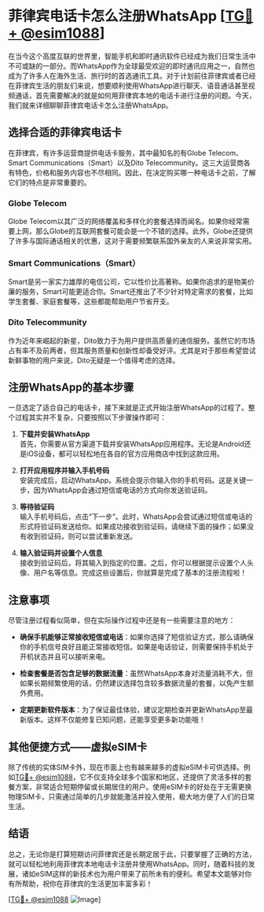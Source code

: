 # 菲律宾电话卡怎么注册WhatsApp [[TG💪+ @esim1088](https://t.me/s/esim1088)]

在当今这个高度互联的世界里，智能手机和即时通讯软件已经成为我们日常生活中不可或缺的一部分。而WhatsApp作为全球最受欢迎的即时通讯应用之一，自然也成为了许多人在海外生活、旅行时的首选通讯工具。对于计划前往菲律宾或者已经在菲律宾生活的朋友们来说，想要顺利使用WhatsApp进行聊天、语音通话甚至视频通话，首先需要解决的就是如何用菲律宾本地的电话卡进行注册的问题。今天，我们就来详细聊聊菲律宾电话卡怎么注册WhatsApp。

## 选择合适的菲律宾电话卡

在菲律宾，有许多运营商提供电话卡服务，其中最知名的有Globe Telecom、Smart Communications（Smart）以及Dito Telecommunity。这三大运营商各有特色，价格和服务内容也不尽相同。因此，在决定购买哪一种电话卡之前，了解它们的特点是非常重要的。

### Globe Telecom

Globe Telecom以其广泛的网络覆盖和多样化的套餐选择而闻名。如果你经常需要上网，那么Globe的互联网套餐可能会是一个不错的选择。此外，Globe还提供了许多与国际通话相关的优惠，这对于需要频繁联系国外亲友的人来说非常实用。

### Smart Communications（Smart）

Smart是另一家实力雄厚的电信公司，它以性价比高著称。如果你追求的是物美价廉的服务，Smart可能更适合你。Smart还推出了不少针对特定需求的套餐，比如学生套餐、家庭套餐等，这些都能帮助用户节省开支。

### Dito Telecommunity

作为近年来崛起的新星，Dito致力于为用户提供高质量的通信服务。虽然它的市场占有率不及前两者，但其服务质量和创新性却备受好评。尤其是对于那些希望尝试新鲜事物的用户来说，Dito无疑是一个值得考虑的选择。

## 注册WhatsApp的基本步骤

一旦选定了适合自己的电话卡，接下来就是正式开始注册WhatsApp的过程了。整个过程其实并不复杂，只要按照以下步骤操作即可：

1. **下载并安装WhatsApp**  
   首先，你需要从官方渠道下载并安装WhatsApp应用程序。无论是Android还是iOS设备，都可以轻松地在各自的官方应用商店中找到这款应用。

2. **打开应用程序并输入手机号码**  
   安装完成后，启动WhatsApp。系统会提示你输入你的手机号码。这是关键一步，因为WhatsApp会通过短信或电话的方式向你发送验证码。

3. **等待验证码**  
   输入手机号码后，点击“下一步”。此时，WhatsApp会尝试通过短信或电话的形式将验证码发送给你。如果成功接收到验证码，请继续下面的操作；如果没有收到验证码，则可以尝试重新发送。

4. **输入验证码并设置个人信息**  
   接收到验证码后，将其输入到指定的位置。之后，你可以根据提示设置个人头像、用户名等信息。完成这些设置后，你就算是完成了基本的注册流程啦！

## 注意事项

尽管注册过程看似简单，但在实际操作过程中还是有一些需要注意的地方：

- **确保手机能够正常接收短信或电话**：如果你选择了短信验证方式，那么请确保你的手机信号良好且能正常接收短信。如果是电话验证，则需要保持手机处于开机状态并且可以接听来电。
  
- **检查套餐是否包含足够的数据流量**：虽然WhatsApp本身对流量消耗不大，但如果长期频繁使用的话，仍然建议选择包含较多数据流量的套餐，以免产生额外费用。

- **定期更新软件版本**：为了保证最佳体验，建议定期检查并更新WhatsApp至最新版本。这样不仅能修复已知问题，还能享受更多新功能哦！

## 其他便捷方式——虚拟eSIM卡

除了传统的实体SIM卡外，现在市面上也有越来越多的虚拟eSIM卡可供选择。例如[TG💪+ @esim1088](https://t.me/s/esim1088)，它不仅支持全球多个国家和地区，还提供了灵活多样的套餐方案，非常适合短期停留或长期居住的用户。使用eSIM卡的好处在于无需更换物理SIM卡，只需通过简单的几步就能激活并投入使用，极大地方便了人们的日常生活。

## 结语

总之，无论你是打算短期访问菲律宾还是长期定居于此，只要掌握了正确的方法，就可以轻松地利用菲律宾本地电话卡注册并使用WhatsApp。同时，随着科技的发展，诸如eSIM这样的新技术也为用户带来了前所未有的便利。希望本文能够对你有所帮助，祝你在菲律宾的生活更加丰富多彩！

[[TG💪+ @esim1088](https://t.me/s/esim1088) ![Image](https://i.postimg.cc/4NQfJmqS/Snipaste-2025-05-13-00-14-12.png)]